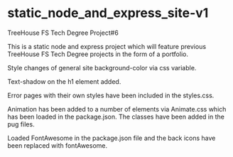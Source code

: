# static_node_and_express_site-v1
 TreeHouse FS Tech Degree Project#6

This is a static node and express project which will feature previous TreeHouse FS Tech Degree projects in the form of a portfolio.

Style changes of general site background-color via css variable.

Text-shadow on the h1 element added.

Error pages with their own styles have been included in the styles.css.

Animation has been added to a number of elements via Animate.css which has been loaded in the package.json. The classes have been added in the pug files.

Loaded FontAwesome in the package.json file and the back icons have been replaced with fontAwesome.